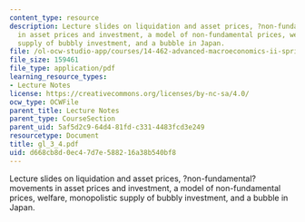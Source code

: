 ```yaml
---
content_type: resource
description: Lecture slides on liquidation and asset prices, ?non-fundamental? movements
  in asset prices and investment, a model of non-fundamental prices, welfare, monopolistic
  supply of bubbly investment, and a bubble in Japan.
file: /ol-ocw-studio-app/courses/14-462-advanced-macroeconomics-ii-spring-2007/d668cb8d0ec47d7e588216a38b540bf8_gl_3_4.pdf
file_size: 159461
file_type: application/pdf
learning_resource_types:
- Lecture Notes
license: https://creativecommons.org/licenses/by-nc-sa/4.0/
ocw_type: OCWFile
parent_title: Lecture Notes
parent_type: CourseSection
parent_uid: 5af5d2c9-64d4-81fd-c331-4483fcd3e249
resourcetype: Document
title: gl_3_4.pdf
uid: d668cb8d-0ec4-7d7e-5882-16a38b540bf8
---
```

Lecture slides on liquidation and asset prices, ?non-fundamental? movements in asset prices and investment, a model of non-fundamental prices, welfare, monopolistic supply of bubbly investment, and a bubble in Japan.